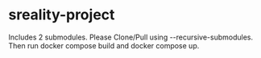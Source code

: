 # sreality-project

Includes 2 submodules. Please Clone/Pull using --recursive-submodules. Then run docker compose build and docker compose up.
